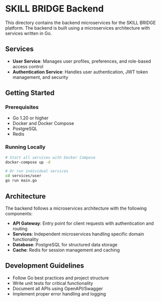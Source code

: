 # SKILL BRIDGE Backend

This directory contains the backend microservices for the SKILL BRIDGE platform. The backend is built using a microservices architecture with services written in Go.

## Services

- **User Service**: Manages user profiles, preferences, and role-based access control
- **Authentication Service**: Handles user authentication, JWT token management, and security

## Getting Started

### Prerequisites

- Go 1.20 or higher
- Docker and Docker Compose
- PostgreSQL
- Redis

### Running Locally

```bash
# Start all services with Docker Compose
docker-compose up -d

# Or run individual services
cd services/user
go run main.go
```

## Architecture

The backend follows a microservices architecture with the following components:

- **API Gateway**: Entry point for client requests with authentication and routing
- **Services**: Independent microservices handling specific domain functionality
- **Database**: PostgreSQL for structured data storage
- **Cache**: Redis for session management and caching

## Development Guidelines

- Follow Go best practices and project structure
- Write unit tests for critical functionality
- Document all APIs using OpenAPI/Swagger
- Implement proper error handling and logging
